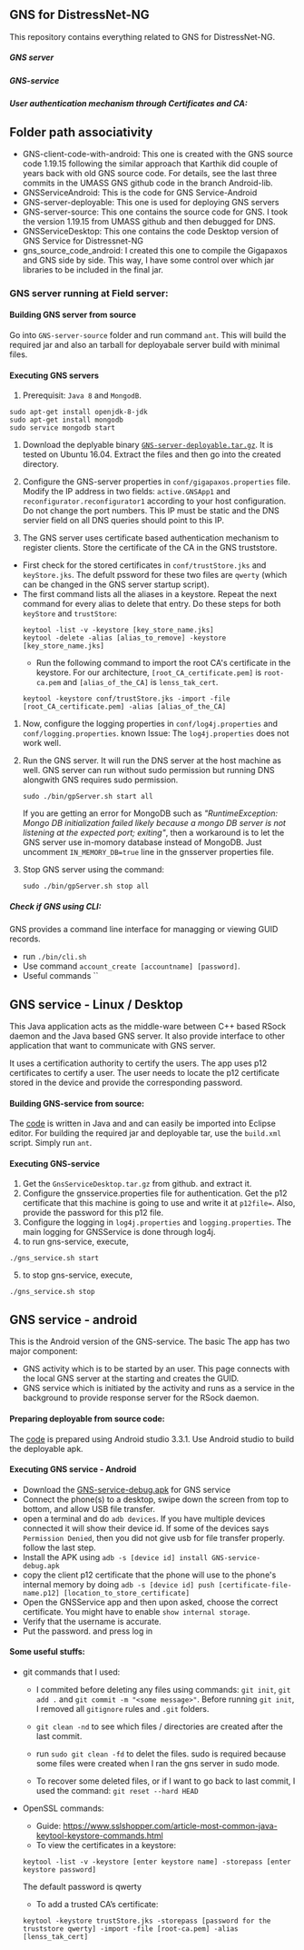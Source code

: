 ## GNS for DistressNet-NG
This repository contains everything related to GNS for DistressNet-NG.

##### GNS server


##### GNS-service

##### User authentication mechanism through Certificates and CA:


## Folder path associativity
- GNS-client-code-with-android: This one is created with the GNS source code 1.19.15 following the similar approach that Karthik did couple of years back with old GNS source code. For details, see the last three commits in the UMASS GNS github code in the branch Android-lib.
- GNSServiceAndroid: This is the code for GNS Service-Android
- GNS-server-deployable: This one is used for deploying GNS servers
- GNS-server-source: This one contains the source code for GNS. I took the version 1.19.15 from UMASS github and then debugged for DNS.
- GNSServiceDesktop: This one contains the code Desktop version of GNS Service for Distressnet-NG
- gns_source_code_android: I created this one to compile the Gigapaxos and GNS side by side. This way, I have some control over which jar libraries to be included in the final jar.



### GNS server running at Field server:

#### Building GNS server from source
Go into `GNS-server-source` folder and run command `ant`. This will build the required jar and also an tarball for deployabale server build with minimal files.

#### Executing GNS servers

1. Prerequisit: `Java 8` and `MongodB`.
  ```
  sudo apt-get install openjdk-8-jdk
  sudo apt-get install mongodb
  sudo service mongodb start
  ```

1. Download the deplyable binary [`GNS-server-deployable.tar.gz`](GNS-server-deployable.tar.gz). It is tested on Ubuntu 16.04. Extract the files and then go into the created directory.

1. Configure the GNS-server properties in `conf/gigapaxos.properties` file. Modify the IP address in two fields: `active.GNSApp1` and `reconfigurator.reconfigurator1` according to your host configuration. Do not change the port numbers.  This IP must be static and the DNS servier field on all DNS queries should point to this IP.

1. The GNS server uses certificate based authentication mechanism to register clients. Store the certificate of the CA in the GNS truststore.
  - First check for the stored certificates in `conf/trustStore.jks` and `keyStore.jks`. The defult pssword for these two files are `qwerty` (which can be changed in the GNS server startup script).
  - The first command lists all the aliases in a keystore. Repeat the next command for every alias to delete that entry. Do these steps for both `keyStore` and `trustStore`:
    ```
    keytool -list -v -keystore [key_store_name.jks]
    keytool -delete -alias [alias_to_remove] -keystore [key_store_name.jks]
    ```
	- Run the following command to import the root CA's certificate in the keystore. For our architecture, `[root_CA_certificate.pem]` is `root-ca.pem` and `[alias_of_the_CA]` is `lenss_tak_cert`.
	```
	keytool -keystore conf/trustStore.jks -import -file [root_CA_certificate.pem] -alias [alias_of_the_CA]
	```

1. Now, configure the logging properties in `conf/log4j.properties` and `conf/logging.properties`. known Issue: The `log4j.properties` does not work well.

1. Run the GNS server. It will run the DNS server at the host machine as well. GNS server can run without sudo permission but running DNS alongwith GNS requires sudo permission.
	```
	sudo ./bin/gpServer.sh start all
	```
	If you are getting an error for MongoDB such as *"RuntimeException: Mongo DB initialization failed likely because a mongo DB server is not listening at the expected port; exiting"*, then a workaround is to let the GNS server use in-momory database instead of MongoDB. Just uncomment `IN_MEMORY_DB=true` line in the gnsserver properties file.

1. Stop GNS server using the command:
    ```
    sudo ./bin/gpServer.sh stop all
    ```


##### Check if GNS using CLI:
GNS provides a command line interface for managging or viewing GUID records.
- run `./bin/cli.sh`
- Use command `account_create [accountname] [password]`.
- Useful commands ``


## GNS service - Linux / Desktop
This Java application acts as the middle-ware between C++ based RSock daemon and the Java based GNS server. It also provide interface to other application that want to communicate with GNS server.

It uses a certification authority to certify the users. The app uses p12 certificates to certify a user. The user needs to locate the p12 certificate stored in the device and provide the corresponding password.

#### Building GNS-service from source:
The [code](GNSServiceDesktop) is written in Java and and can easily be imported into Eclipse editor. For building the required jar and deployable tar, use the `build.xml` script. Simply run `ant`.

#### Executing GNS-service
1. Get the `GnsServiceDesktop.tar.gz` from github. and extract it.   
2. Configure the gnsservice.properties file for authentication. Get the p12 certificate that this machine is going to use and write it at `p12file=`. Also, provide the password for this p12 file.  
3. Configure the logging in `log4j.properties` and `logging.properties`. The main logging for GNSService is done through log4j.
4. to run gns-service, execute,
  ```
  ./gns_service.sh start
  ```
5. to stop gns-service, execute,
  ```
  ./gns_service.sh stop
  ```

## GNS service - android
This is the Android version of the GNS-service. The basic The app has two major component:

- GNS activity which is to be started by an user. This page connects with the local GNS server at the starting and creates the GUID.
- GNS service which is initiated by the activity and runs as a service in the background to provide response server for the RSock daemon.

#### Preparing deployable from source code:
The [code](GNSServiceAndroid/) is prepared using Android studio 3.3.1.  Use Android studio to build the deployable apk.


#### Executing GNS service - Android
- Download the [GNS-service-debug.apk](GNSServiceAndroid/deployable/GNS-service-debug.apk) for GNS service
- Connect the phone(s) to a desktop, swipe down the screen from top to bottom, and allow USB file transfer. 
- open a terminal and do `adb devices`. If you have multiple devices connected it will show their device id. If some of the 
  devices says `Permission Denied`, then you did not give usb for file transfer properly. follow the last step.
- Install the APK using `adb -s [device id] install GNS-service-debug.apk`
- copy the client p12 certificate that the phone will use to the phone's internal memory by doing 
  `adb -s [device id] push [certificate-file-name.p12] [location_to_store_certificate]`
- Open the GNSService app and then upon asked, choose the correct certificate. You might have to enable `show internal storage`.
- Verify that the username is accurate.
- Put the password. and press log in



#### Some useful stuffs:
- git commands that I used:
  - I commited before deleting any files using commands: `git init`, `git add .` and `git commit -m "<some message>"`. Before running `git init`, I removed all `gitignore` rules and `.git` folders.
  - `git clean -nd` to see which files / directories are created after the last commit.
  - run `sudo git clean -fd` to delet the files. sudo is required because some files were created when I ran the gns server in sudo mode.

  - To recover some deleted files, or if I want to go back to last commit, I used the command: `git reset --hard HEAD`

- OpenSSL commands:
  - Guide: https://www.sslshopper.com/article-most-common-java-keytool-keystore-commands.html
  - To view the certificates in a keystore:
  ```
  keytool -list -v -keystore [enter keystore name] -storepass [enter keystore password]
  ```
   The default password is qwerty
  - To add a trusted CA’s certificate:
  ```
  keytool -keystore trustStore.jks -storepass [password for the truststore qwerty] -import -file [root-ca.pem] -alias  [lenss_tak_cert]
  ```
